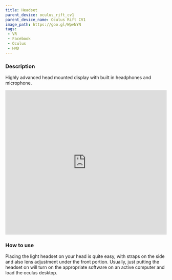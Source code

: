 ```yaml
---
title: Headset
parent_device: oculus_rift_cv1
parent_device_name: Oculus Rift CV1
image_path: https://goo.gl/WpvNYN
tags: 
 - VR
 - Facebook
 - Oculus 
 - HMD
---
```


### Description

Highly advanced head mounted display with built in headphones and microphone. 

<iframe style="max-width:100%" src="https://www.youtube.com/embed/zfZx_jthHM4" width="600px" height="450px" frameborder="0" allowfullscreen></iframe>

### How to use

Placing the light headset on your head is quite easy, with straps on the side and also lens adjustment under the front portion. Usually, just putting the headset on will turn on the appropriate software on an active computer and load the oculus desktop. 